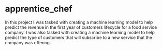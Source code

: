 # apprentice_chef
In this project I was tasked with creating a machine learning model to help predict the revenue in the first year of customers lifecycle for a food service company. I was also tasked with creating a machine learning model to help predict the type of customers that will subscribe to a new service that the company was offering. 
